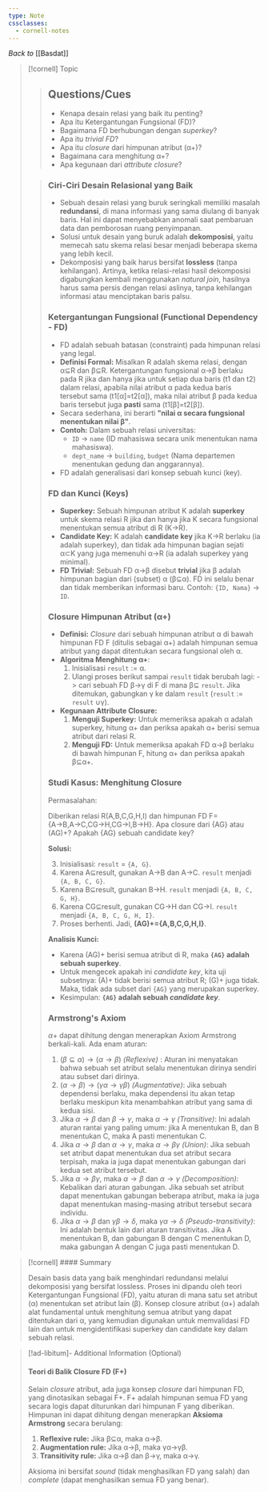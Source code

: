 ```yaml
---
type: Note
cssclasses:
  - cornell-notes
---
```


_Back to_ [[Basdat]]

> [!cornell] Topic
> 
> > ## Questions/Cues
> > 
> > - Kenapa desain relasi yang baik itu penting?
> > - Apa itu Ketergantungan Fungsional (FD)?
> > - Bagaimana FD berhubungan dengan _superkey_?
> > - Apa itu _trivial FD_?
> > - Apa itu _closure_ dari himpunan atribut (α+)?
> > - Bagaimana cara menghitung α+?
> > - Apa kegunaan dari _attribute closure_?
> 
> > ### Ciri-Ciri Desain Relasional yang Baik
> > 
> > - Sebuah desain relasi yang buruk seringkali memiliki masalah **redundansi**, di mana informasi yang sama diulang di banyak baris. Hal ini dapat menyebabkan anomali saat pembaruan data dan pemborosan ruang penyimpanan.
> > - Solusi untuk desain yang buruk adalah **dekomposisi**, yaitu memecah satu skema relasi besar menjadi beberapa skema yang lebih kecil.
> > - Dekomposisi yang baik harus bersifat **lossless** (tanpa kehilangan). Artinya, ketika relasi-relasi hasil dekomposisi digabungkan kembali menggunakan _natural join_, hasilnya harus sama persis dengan relasi aslinya, tanpa kehilangan informasi atau menciptakan baris palsu.
> > 
> > ### Ketergantungan Fungsional (Functional Dependency - FD)
> > 
> > - FD adalah sebuah batasan (constraint) pada himpunan relasi yang legal.
> > - **Definisi Formal:** Misalkan R adalah skema relasi, dengan α⊆R dan β⊆R. Ketergantungan fungsional α→β berlaku pada R jika dan hanya jika untuk setiap dua baris (t1​ dan t2​) dalam relasi, apabila nilai atribut α pada kedua baris tersebut sama (t1​[α]=t2​[α]), maka nilai atribut β pada kedua baris tersebut juga **pasti** sama (t1​[β]=t2​[β]).
> > - Secara sederhana, ini berarti **"nilai α secara fungsional menentukan nilai β"**.
> > - **Contoh:** Dalam sebuah relasi universitas:
> >     - `ID` → `name` (ID mahasiswa secara unik menentukan nama mahasiswa).
> >     - `dept_name` → `building`, `budget` (Nama departemen menentukan gedung dan anggarannya).
> > - FD adalah generalisasi dari konsep sebuah kunci (key).
> > 
> > ### FD dan Kunci (Keys)
> > 
> > - **Superkey:** Sebuah himpunan atribut K adalah **superkey** untuk skema relasi R jika dan hanya jika K secara fungsional menentukan semua atribut di R (K→R).
> > - **Candidate Key:** K adalah **candidate key** jika K→R berlaku (ia adalah superkey), dan tidak ada himpunan bagian sejati α⊂K yang juga memenuhi α→R (ia adalah superkey yang minimal).
> > - **FD Trivial:** Sebuah FD α→β disebut **trivial** jika β adalah himpunan bagian dari (subset) α (β⊆α). FD ini selalu benar dan tidak memberikan informasi baru. Contoh: `{ID, Nama}` → `ID`.
> > 
> > ### Closure Himpunan Atribut (α+)
> > 
> > - **Definisi:** _Closure_ dari sebuah himpunan atribut α di bawah himpunan FD F (ditulis sebagai α+) adalah himpunan semua atribut yang dapat ditentukan secara fungsional oleh α.
> > - **Algoritma Menghitung α+**:
> >     1. Inisialisasi `result` := α.
> >     2. Ulangi proses berikut sampai `result` tidak berubah lagi: 
> > 	    -> cari sebuah FD β→γ di F di mana β⊆ `result`. Jika ditemukan, gabungkan γ ke dalam `result` (`result` := `result` ∪γ).
> > - **Kegunaan Attribute Closure:**
> >     1. **Menguji Superkey:** Untuk memeriksa apakah α adalah superkey, hitung α+ dan periksa apakah α+ berisi semua atribut dari relasi R.
> >     2. **Menguji FD:** Untuk memeriksa apakah FD α→β berlaku di bawah himpunan F, hitung α+ dan periksa apakah β⊆α+.
> > 
> > ### Studi Kasus: Menghitung Closure
> > 
> > Permasalahan:
> > 
> > Diberikan relasi R(A,B,C,G,H,I) dan himpunan FD F={A→B,A→C,CG→H,CG→I,B→H}. Apa closure dari {AG} atau (AG)+? Apakah {AG} sebuah candidate key?
> > 
> > **Solusi:**
> > 
> > 3. Inisialisasi: `result` = `{A, G}`.
> > 4. Karena A⊆result, gunakan A→B dan A→C. `result` menjadi `{A, B, C, G}`.
> > 5. Karena B⊆result, gunakan B→H. `result` menjadi `{A, B, C, G, H}`.
> > 6. Karena CG⊆result, gunakan CG→H dan CG→I. `result` menjadi `{A, B, C, G, H, I}`.
> > 7. Proses berhenti. Jadi, **(AG)+={A,B,C,G,H,I}**.
> > 
> > **Analisis Kunci:**
> > 
> > - Karena (AG)+ berisi semua atribut di R, maka **`{AG}` adalah sebuah superkey**.
> > - Untuk mengecek apakah ini _candidate key_, kita uji subsetnya: (A)+ tidak berisi semua atribut R; (G)+ juga tidak. Maka, tidak ada subset dari `{AG}` yang merupakan superkey.
> > - Kesimpulan: **`{AG}` adalah sebuah _candidate key_**.
> > 
> > ### Armstrong's Axiom
> > $\alpha+$ dapat dihitung dengan menerapkan Axiom Armstrong berkali-kali. Ada enam aturan:
> > 1. $(β⊆α) \rightarrow (α→β)$ _(Reflexive)_ : Aturan ini menyatakan bahwa sebuah set atribut selalu menentukan dirinya sendiri atau subset dari dirinya.
> > 2. $(\alpha \rightarrow \beta) \rightarrow (\gamma\alpha \rightarrow \gamma\beta)$ _(Augmentative)_: Jika sebuah dependensi berlaku, maka dependensi itu akan tetap berlaku meskipun kita menambahkan atribut yang sama di kedua sisi.
> > 3. Jika $\alpha \rightarrow \beta$ dan $\beta \rightarrow \gamma$, maka $\alpha \rightarrow \gamma$ _(Transitive)_: Ini adalah aturan rantai yang paling umum: jika A menentukan B, dan B menentukan C, maka A pasti menentukan C.
> > 4. Jika $\alpha \rightarrow \beta$ dan $\alpha \rightarrow \gamma$, maka $\alpha \rightarrow \beta\gamma$ _(Union)_: Jika sebuah set atribut dapat menentukan dua set atribut secara terpisah, maka ia juga dapat menentukan gabungan dari kedua set atribut tersebut.
> > 5. Jika $\alpha \rightarrow \beta\gamma$, maka $\alpha \rightarrow \beta$ dan $\alpha \rightarrow \gamma$ _(Decomposition)_: Kebalikan dari aturan gabungan. Jika sebuah set atribut dapat menentukan gabungan beberapa atribut, maka ia juga dapat menentukan masing-masing atribut tersebut secara individu.
> > 6. Jika $\alpha \rightarrow \beta$ dan $\gamma\beta \rightarrow \delta$, maka $\gamma\alpha \rightarrow \delta$ _(Pseudo-transitivity)_: Ini adalah bentuk lain dari aturan transitivitas. Jika A menentukan B, dan gabungan B dengan C menentukan D, maka gabungan A dengan C juga pasti menentukan D.

> [!cornell] #### Summary
> 
> Desain basis data yang baik menghindari redundansi melalui dekomposisi yang bersifat lossless. Proses ini dipandu oleh teori Ketergantungan Fungsional (FD), yaitu aturan di mana satu set atribut (α) menentukan set atribut lain (β). Konsep closure atribut (α+) adalah alat fundamental untuk menghitung semua atribut yang dapat ditentukan dari α, yang kemudian digunakan untuk memvalidasi FD lain dan untuk mengidentifikasi superkey dan candidate key dalam sebuah relasi.

> [!ad-libitum]- Additional Information (Optional)
> 
> #### Teori di Balik Closure FD (F+)
> 
> Selain _closure_ atribut, ada juga konsep _closure_ dari himpunan FD, yang dinotasikan sebagai F+. F+ adalah himpunan semua FD yang secara logis dapat diturunkan dari himpunan F yang diberikan. Himpunan ini dapat dihitung dengan menerapkan **Aksioma Armstrong** secara berulang:
> 
> 1. **Reflexive rule:** Jika β⊆α, maka α→β.
> 2. **Augmentation rule:** Jika α→β, maka γα→γβ.
> 3. **Transitivity rule:** Jika α→β dan β→γ, maka α→γ.
> 
> Aksioma ini bersifat _sound_ (tidak menghasilkan FD yang salah) dan _complete_ (dapat menghasilkan semua FD yang benar).